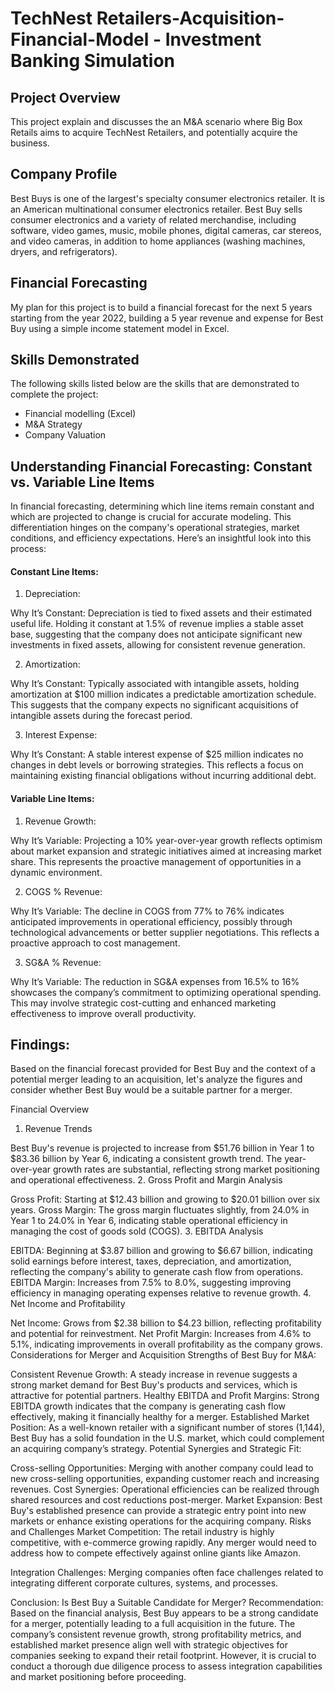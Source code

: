 # TechNest Retailers-Acquisition-Financial-Model -  Investment Banking Simulation

## Project Overview
This project explain and discusses the an M&A scenario where Big Box Retails aims to acquire TechNest Retailers, and potentially acquire the business.

## Company Profile
Best Buys is one of the largest's specialty consumer electronics retailer. It is an American multinational consumer electronics retailer.
Best Buy sells consumer electronics and a variety of related merchandise, including software, video games, music, mobile phones, digital cameras, car stereos, and video cameras, in addition to home appliances (washing machines, dryers, and refrigerators).


## Financial Forecasting
My plan for this project is to build a financial forecast for the next 5 years starting from the year 2022, building a 5 year revenue and expense for Best Buy using a simple income statement model in Excel.


## Skills Demonstrated
The following skills listed below are the skills that are demonstrated to complete the project:
- Financial modelling (Excel)
- M&A Strategy
- Company Valuation



## Understanding Financial Forecasting: Constant vs. Variable Line Items

In financial forecasting, determining which line items remain constant and which are projected to change is crucial for accurate modeling. This differentiation hinges on the company's operational strategies, market conditions, and efficiency expectations. Here’s an insightful look into this process:

#### Constant Line Items:

1. Depreciation:

Why It’s Constant: Depreciation is tied to fixed assets and their estimated useful life. Holding it constant at 1.5% of revenue implies a stable asset base, suggesting that the company does not anticipate significant new investments in fixed assets, allowing for consistent revenue generation.

2. Amortization:

Why It’s Constant: Typically associated with intangible assets, holding amortization at $100 million indicates a predictable amortization schedule. This suggests that the company expects no significant acquisitions of intangible assets during the forecast period.

3. Interest Expense:

Why It’s Constant: A stable interest expense of $25 million indicates no changes in debt levels or borrowing strategies. This reflects a focus on maintaining existing financial obligations without incurring additional debt.


#### Variable Line Items:

1. Revenue Growth:

Why It’s Variable: Projecting a 10% year-over-year growth reflects optimism about market expansion and strategic initiatives aimed at increasing market share. This represents the proactive management of opportunities in a dynamic environment.

2. COGS % Revenue:

Why It’s Variable: The decline in COGS from 77% to 76% indicates anticipated improvements in operational efficiency, possibly through technological advancements or better supplier negotiations. This reflects a proactive approach to cost management.

3. SG&A % Revenue:

Why It’s Variable: The reduction in SG&A expenses from 16.5% to 16% showcases the company’s commitment to optimizing operational spending. This may involve strategic cost-cutting and enhanced marketing effectiveness to improve overall productivity.


  
## Findings:
Based on the financial forecast provided for Best Buy and the context of a potential merger leading to an acquisition, let's analyze the figures and consider whether Best Buy would be a suitable partner for a merger.

Financial Overview
1. Revenue Trends

Best Buy's revenue is projected to increase from $51.76 billion in Year 1 to $83.36 billion by Year 6, indicating a consistent growth trend.
The year-over-year growth rates are substantial, reflecting strong market positioning and operational effectiveness.
2. Gross Profit and Margin Analysis

Gross Profit: Starting at $12.43 billion and growing to $20.01 billion over six years.
Gross Margin: The gross margin fluctuates slightly, from 24.0% in Year 1 to 24.0% in Year 6, indicating stable operational efficiency in managing the cost of goods sold (COGS).
3. EBITDA Analysis

EBITDA: Beginning at $3.87 billion and growing to $6.67 billion, indicating solid earnings before interest, taxes, depreciation, and amortization, reflecting the company's ability to generate cash flow from operations.
EBITDA Margin: Increases from 7.5% to 8.0%, suggesting improving efficiency in managing operating expenses relative to revenue growth.
4. Net Income and Profitability

Net Income: Grows from $2.38 billion to $4.23 billion, reflecting profitability and potential for reinvestment.
Net Profit Margin: Increases from 4.6% to 5.1%, indicating improvements in overall profitability as the company grows.
Considerations for Merger and Acquisition
Strengths of Best Buy for M&A:

Consistent Revenue Growth: A steady increase in revenue suggests a strong market demand for Best Buy's products and services, which is attractive for potential partners.
Healthy EBITDA and Profit Margins: Strong EBITDA growth indicates that the company is generating cash flow effectively, making it financially healthy for a merger.
Established Market Position: As a well-known retailer with a significant number of stores (1,144), Best Buy has a solid foundation in the U.S. market, which could complement an acquiring company’s strategy.
Potential Synergies and Strategic Fit:

Cross-selling Opportunities: Merging with another company could lead to new cross-selling opportunities, expanding customer reach and increasing revenues.
Cost Synergies: Operational efficiencies can be realized through shared resources and cost reductions post-merger.
Market Expansion: Best Buy's established presence can provide a strategic entry point into new markets or enhance existing operations for the acquiring company.
Risks and Challenges
Market Competition: The retail industry is highly competitive, with e-commerce growing rapidly. Any merger would need to address how to compete effectively against online giants like Amazon.

Integration Challenges: Merging companies often face challenges related to integrating different corporate cultures, systems, and processes.

Conclusion: Is Best Buy a Suitable Candidate for Merger?
Recommendation: Based on the financial analysis, Best Buy appears to be a strong candidate for a merger, potentially leading to a full acquisition in the future. The company’s consistent revenue growth, strong profitability metrics, and established market presence align well with strategic objectives for companies seeking to expand their retail footprint. However, it is crucial to conduct a thorough due diligence process to assess integration capabilities and market positioning before proceeding.
